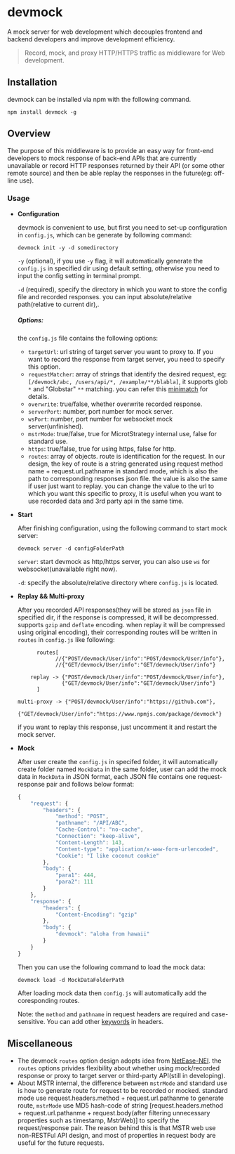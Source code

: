 # devmock
A mock server for web development which decouples frontend and backend developers and improve development efficiency.

> Record, mock, and proxy HTTP/HTTPS traffic as middleware for Web development.

## Installation

devmock can be installed via npm with the following command.

```shell
npm install devmock -g
```

## Overview

The purpose of this middleware is to provide an easy way for front-end developers to mock response of back-end APIs that are currently unavailable or record HTTP responses returned by their API (or some other remote source) and then be able replay the responses in the future(eg: off-line use).

### Usage

* **Configuration**

    devmock is convenient to use, but first you need to set-up configuration in `config.js`, which can be generate by following command:
    
	```shell
	devmock init -y -d somedirectory
	```

    `-y` (optional), if you use  `-y` flag, it will automatically generate the `config.js` in specified dir using default setting, otherwise you need to input the config setting in terminal prompt.
    
    `-d` (required), specify the directory in which you want to store the config file and recorded responses. you can input absolute/relative path(relative to current dir),.
    ##### Options:
    the `config.js` file contains the following options:
    *  `targetUrl`: url string of target server you want to proxy to. If you want to record the response from target server, you need to specify this option.
    *  `requestMatcher`: array of strings that identify the desired request, eg: `[/devmock/abc, /users/api/*, /example/**/blabla]`, it supports glob `*` and "Globstar" `**` matching. you can refer this [minimatch](https://github.com/isaacs/minimatch) for details.
    *  `overwrite`: true/false, whether overwrite recorded response.
    *  `serverPort`: number, port number for mock server.
    *  `wsPort`: number, port number for websocket mock server(unfinished).
    *  `mstrMode`: true/false, true for MicrotStrategy internal use, false for standard use.
    *  `https`: true/false, true for using https, false for http.
    *  `routes`: array of objects. route is identification for the request. In our design, the key of route is a string generated using request method name + request.url.pathname in standard mode, which is also the path to corresponding responses json file. the value is also the same if user just want to replay. you can change the value to the url to which you want this specific to proxy, it is useful when you want to use recorded data and 3rd party api in the same time.
    
*  **Start**

    After finishing configuration, using the following command to start mock server:
    
    ```
    devmock server -d configFolderPath
    ```
 
    `server`: start devmock as http/https server, you can also use `ws` for websocket(unavailable right now).
    
    `-d`: specify the absolute/relative directory where `config.js` is located.
    
*  **Replay && Multi-proxy**
  
    After you recorded API responses(they will be stored as `json` file in specified dir, if the response is compressed, it will be decompressed. supports `gzip` and `deflate` encoding. when replay it will be compressed using original encoding), their corresponding routes will be written in `routes` in `config.js` like following:
    
    ```
          routes[
                //{"POST/devmock/User/info":"POST/devmock/User/info"},
                //{"GET/devmock/User/info":"GET/devmock/User/info"}

        replay -> {"POST/devmock/User/info":"POST/devmock/User/info"},
                  {"GET/devmock/User/info":"GET/devmock/User/info"}
          ]
        
   multi-proxy -> {"POST/devmock/User/info":"https://github.com"},
                   {"GET/devmock/User/info":"https://www.npmjs.com/package/devmock"}
    ```
    if you want to replay this response, just uncomment it and restart the mock server.
* **Mock**

	After user create the `config.js` in specifed folder, it will automatically create folder named `MockData` in the same folder, user can add the mock data in `MockData` in JSON format, each JSON file contains one request-response pair and follows below format:
	
	```javascript
	{
		"request": {
			"headers": {
				"method": "POST",
				"pathname": "/API/ABC",
				"Cache-Control": "no-cache",
				"Connection": "keep-alive",
				"Content-Length": 143,
				"Content-type": "application/x-www-form-urlencoded",
				"Cookie": "I like coconut cookie"
			},
			"body": {
				"para1": 444,
				"para2": 111
			}
		},
		"response": {
			"headers": {
				"Content-Encoding": "gzip"
			},
			"body": {
				"devmock": "aloha from hawaii"
			}
		}
	}
	
	``` 

	Then you can use the following command to load the mock data:
	
	```shell
	devmock load -d MockDataFolderPath
	```
	
	After loading mock data then `config.js` will automatically add the coresponding routes.
	
	Note: the `method` and `pathname` in request headers are required and case-sensitive. You can add other [keywords](https://developer.mozilla.org/en-US/docs/Web/HTTP/Headers) in headers. 
## Miscellaneous

* The devmock `routes` option design adopts idea from [NetEase-NEI](https://github.com/NEYouFan/nei-toolkit). the `routes` options privides flexibility about whether using mock/recorded response or proxy to target server or third-party API(still in developing).
* About MSTR internal, the difference between `mstrMode` and standard use is how to generate route for request to be recorded or mocked. standard mode use request.headers.method + request.url.pathanme to generate route, `mstrMode` use MD5 hash-code of string [request.headers.method + request.url.pathanme + request.body(after filtering unnecessary properties such as timestamp, MstrWeb)] to specify the request/response pair. The reason behind this is that MSTR web use non-RESTFul API design, and most of properties in request body are useful for the future requests.
